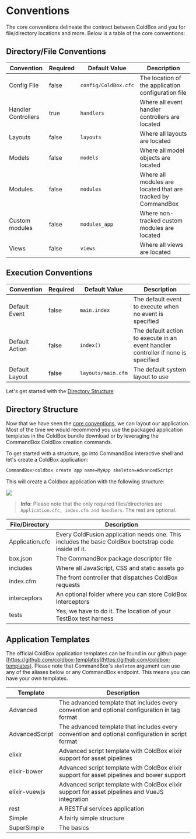 # Conventions

The core conventions delineate the contract between ColdBox and you for file/directory locations and more. Below is a table of the core conventions:

## Directory/File Conventions

| Convention | Required | Default Value | Description |
| --- | --- | --- | --- |
| Config File | false | `config/ColdBox.cfc` | The location of the application configuration file |
| Handler Controllers | true | `handlers` | Where all event handler controllers are located |
| Layouts | false | `layouts` | Where all layouts are located |
| Models | false | `models` | Where all model objects are located |
| Modules | false | `modules` | Where all modules are located that are tracked by CommandBox |
| Custom modules | false | `modules_app` | Where non-tracked custom modules are located |
| Views | false | `views` | Where all views are located |

## Execution Conventions

| Convention | Required | Default Value | Description |
| --- | --- | --- | --- |
| Default Event | false | `main.index` | The default event to execute when no event is specified |
| Default Action | false | `index()` | The default action to execute in an event handler controller if none is specified |
| Default Layout | false | `layouts/main.cfm` | The default system layout to use |

Let's get started with the [Directory Structure](https://github.com/ortus-docs/coldbox-docs/tree/913ae5524597b26261476dfd3506663b3a189bfa/the-basics/configuration/directory-structure.md)

## Directory Structure

Now that we have seen the [core conventions](conventions.md), we can layout our application. Most of the time we would recommend you use the packaged application templates in the ColdBox bundle download or by leveraging the CommandBox ColdBox creation commands.

To get started with a structure, go into CommandBox interactive shell and let's create a ColdBox application:

```bash
CommandBox>coldbox create app name=MyApp skeleton=AdvancedScript
```

This will create a Coldbox application with the following structure:

![](https://github.com/ortus/coldbox-platform-documentation/tree/24d3f3d16693b36ca41bf5ce0329c6ff33316ef0/images/ApplicationTemplate.png)

> **Info**: Please note that the only required files/directories are `Application.cfc, index.cfm and handlers`. The rest are optional.

| File/Directory | Description |
| --- | --- |
| Application.cfc | Every ColdFusion application needs one. This includes the basic ColdBox bootstrap code inside of it. |
| box.json | The CommandBox package descriptor file |
| includes | Where all JavaScript, CSS and static assets go |
| index.cfm | The front controller that dispatches ColdBox requests |
| interceptors | An optional folder where you can store ColdBox Interceptors |
| tests | Yes, we have to do it. The location of your TestBox test harness |

## Application Templates

The official ColdBox application templates can be found in our github page: [https://github.com/coldbox-templates](https://github.com/coldbox-templates). Please note that CommandBox's `skeleton` argument can use any of the aliases below or any CommandBox endpoint. This means you can have your own templates.

| Template | Description |
| --- | --- |
| Advanced | The advanced template that includes every convention and optional configuration in tag format |
| AdvancedScript | The advanced template that includes every convention and optional configuration in script format |
| elixir | Advanced script template with ColdBox elixir support for asset pipelines |
| elixir-bower | Advanced script template with ColdBox elixir support for asset pipelines and bower support |
| elixir-vuewjs | Advanced script template with ColdBox elixir support for asset pipelines and VueJS integration |
| rest | A RESTFul services application |
| Simple | A fairly simple structure |
| SuperSimple | The basics |

